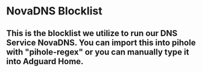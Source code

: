 # NovaDNS Blocklist

## This is the blocklist we utilize to run our DNS Service NovaDNS. You can import this into pihole with "pihole-regex" or you can manually type it into Adguard Home.
